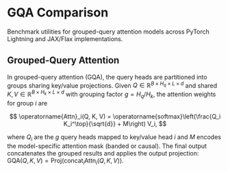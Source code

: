 # GQA Comparison

Benchmark utilities for grouped-query attention models across PyTorch Lightning and JAX/Flax implementations.

## Grouped-Query Attention

In grouped-query attention (GQA), the query heads are partitioned into groups sharing key/value projections. Given $Q \in \mathbb{R}^{B \times H_q \times L \times d}$ and shared $K, V \in \mathbb{R}^{B \times H_k \times L \times d}$ with grouping factor $g = H_q / H_k$, the attention weights for group $i$ are

$$
\operatorname{Attn}_i(Q, K, V) = \operatorname{softmax}\left(\frac{Q_i K_i^\top}{\sqrt{d}} + M\right) V_i,
$$

where $Q_i$ are the $g$ query heads mapped to key/value head $i$ and $M$ encodes the model-specific attention mask (banded or causal). The final output concatenates the grouped results and applies the output projection: $\mathrm{GQA}(Q, K, V) = \mathrm{Proj}(\operatorname{concat}_i \operatorname{Attn}_i(Q, K, V))$.
